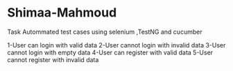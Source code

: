 # Shimaa-Mahmoud
Task
 Autommated test cases using selenium ,TestNG and cucumber 
 
 
1-User can login  with valid data
2-User cannot login  with invalid data
3-User cannot login  with empty data
4-User can register  with valid data
5-User cannot register  with invalid data

